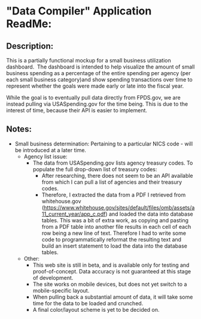 ﻿# "Data Compiler" Application ReadMe:

## Description:

This is a partially functional mockup for a small business utilization dashboard.
﻿
﻿The dashboard is intended to help visualize the amount of small business spending as a percentage of the entire spending per agency (per each small business category)and show spending transactions over time to represent whether the goals were made early or late into the fiscal year.

While the goal is to eventually pull data directly from FPDS.gov, we are instead pulling via USASpending.gov for the time being.  This is due to the interest of time, because their API is easier to implement.

## Notes:
- Small business determination:  Pertaining to a particular NICS code - will be introduced at a later time.
  - Agency list issue: 
    - The data from USASpending.gov lists agency treasury codes. To populate the full drop-down list of treasury codes:
      - After researching, there does not seem to be an API available from which I can pull a list of agencies and their treasury codes. 
      - Therefore, I extracted the data from a PDF I retrieved from whitehouse.gov (https://www.whitehouse.gov/sites/default/files/omb/assets/a11_current_year/app_c.pdf) and loaded the data into database tables. This was a bit of extra work, as copying and pasting from a PDF table into another file results in each cell of each row being a new line of text.  Therefore I had to write some code to programmatically reformat the resulting text and build an insert statement to load the data into the database tables.
  - Other:
    - This web site is still in beta, and is available only for testing and proof-of-concept. Data accuracy is not guaranteed at this stage of development.
    - The site works on mobile devices, but does not yet switch to a mobile-specific layout.
    - When pulling back a substantial amount of data, it will take some time for the data to be loaded and crunched.
    - A final color/layout scheme is yet to be decided on. 
